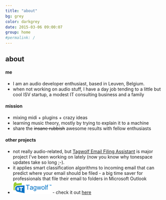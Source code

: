 ```yaml
---
title: "about"
bg: grey
color: darkgrey
date: 2015-03-06 09:00:07
group: home
#permalink: /
---
```


## about

#### me

- I am an audio developer enthusiast, based in Leuven, Belgium.
- when not working on audio stuff, I have a day job tending to a little but cool ISV startup, a modest IT consulting business and a family

#### mission

- mixing midi + plugins + crazy ideas
- learning music theory, mostly by trying to explain it to a machine
- share the <del>insane rubbish</del> awesome results with fellow enthusiasts

#### other projects

- not really audio-related, but [Tagwolf Email Filing Assistant](http://www.tagwolf.com) is major project I've been working on lately (now you know why tonespace updates take so long ;-).
- it applies smart classification algorithms to incoming email that can predict where your email should be filed - a big time saver for professionals that file their email to folders in Microsoft Outlook
- [![tagwolf](/img/twlogo120x40.png)](http://www.tagwolf.com) - check it out [here](http://www.tagwolf.com) 



